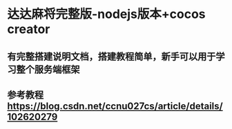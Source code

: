 # 达达麻将完整版-nodejs版本+cocos creator

## 有完整搭建说明文档，搭建教程简单，新手可以用于学习整个服务端框架

## 参考教程 <https://blog.csdn.net/ccnu027cs/article/details/102620279>
